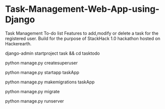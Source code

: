 # Task-Management-Web-App-using-Django
Task Management To-do list
Features to add,modify or delete a task for the registered user.
Build for the purpose of StackHack 1.0 hackathon hosted on Hackerearth.

django-admin startproject task && cd tasktodo

python manage.py createsuperuser

python manage.py startapp taskApp

python manage.py makemigrations taskApp

python manage.py migrate

python manage.py runserver
